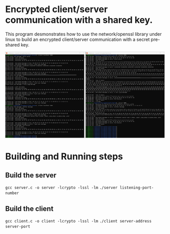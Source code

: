 # Encrypted client/server communication with a shared key.
This program desmonstrates how to use the network/openssl library under linux to build an encrypted client/server communication with a secret pre-shared key.


![Screenshot](https://raw.githubusercontent.com/zeralight/client-server-encrypted/master/screenshot_client_and_server..jpg)

# Building and Running steps
## Build the server
`gcc server.c -o server -lcrypto -lssl -lm`
`./server listening-port-number`

## Build the client
`gcc client.c -o client -lcrypto -lssl -lm`
`./client server-address server-port`

